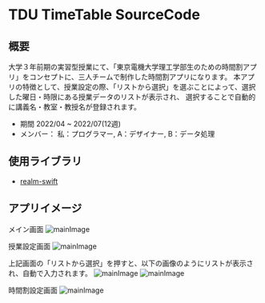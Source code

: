 # TDU TimeTable SourceCode

## 概要
大学３年前期の実習型授業にて、「東京電機大学理工学部生のための時間割アプリ」をコンセプトに、三人チームで制作した時間割アプリになります。
本アプリの特徴として、授業設定の際、「リストから選択」を選ぶことによって、選択した曜日・時限にある授業データのリストが表示され、
選択することで自動的に講義名・教室・教授名が登録されます。

* 期間    2022/04 ~ 2022/07(12週)
* メンバー： 私：プログラマー, A：デザイナー, B：データ処理

## 使用ライブラリ
* [realm-swift](https://github.com/realm/realm-swift)

## アプリイメージ
メイン画面
![mainImage](https://github.com/clanya/ImageStorage/blob/main/TDU_Timetable/main.png)
<br />

授業設定画面
![mainImage](https://github.com/clanya/ImageStorage/blob/main/TDU_Timetable/classSettings.png)
<br />

上記画面の「リストから選択」を押すと、以下の画像のようにリストが表示され、自動で入力されます。
![mainImage](https://github.com/clanya/ImageStorage/blob/main/TDU_Timetable/classDataList.png)
![mainImage](https://github.com/clanya/ImageStorage/blob/main/TDU_Timetable/Input_Auto.png)
<br />

時間割設定画面
![mainImage](https://github.com/clanya/ImageStorage/blob/main/TDU_Timetable/timetableSettings.png)
